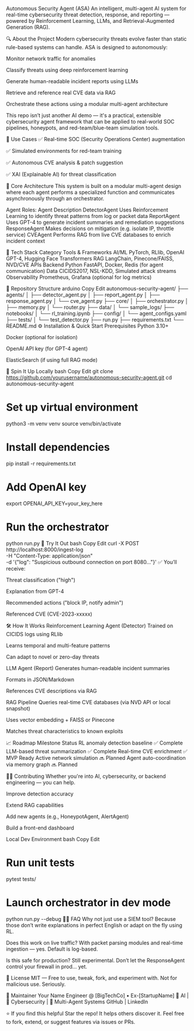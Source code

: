 Autonomous Security Agent (ASA)
An intelligent, multi-agent AI system for real-time cybersecurity threat detection, response, and reporting — powered by Reinforcement Learning, LLMs, and Retrieval-Augmented Generation (RAG).

🔍 About the Project
Modern cybersecurity threats evolve faster than static rule-based systems can handle. ASA is designed to autonomously:

Monitor network traffic for anomalies

Classify threats using deep reinforcement learning

Generate human-readable incident reports using LLMs

Retrieve and reference real CVE data via RAG

Orchestrate these actions using a modular multi-agent architecture

This repo isn’t just another AI demo — it's a practical, extensible cybersecurity agent framework that can be applied to real-world SOC pipelines, honeypots, and red-team/blue-team simulation tools.

🧭 Use Cases
✅ Real-time SOC (Security Operations Center) augmentation

✅ Simulated environments for red-team training

✅ Autonomous CVE analysis & patch suggestion

✅ XAI (Explainable AI) for threat classification

🧠 Core Architecture
This system is built on a modular multi-agent design where each agent performs a specialized function and communicates asynchronously through an orchestrator.

Agent Roles:
Agent	Description
DetectorAgent	Uses Reinforcement Learning to identify threat patterns from log or packet data
ReportAgent	Uses GPT-4 to generate incident summaries and remediation suggestions
ResponseAgent	Makes decisions on mitigation (e.g. isolate IP, throttle service)
CVEAgent	Performs RAG from live CVE databases to enrich incident context

🧰 Tech Stack
Category	Tools & Frameworks
AI/ML	PyTorch, RLlib, OpenAI GPT-4, Hugging Face Transformers
RAG	LangChain, Pinecone/FAISS, NVD/CVE APIs
Backend	Python FastAPI, Docker, Redis (for agent communication)
Data	CICIDS2017, NSL-KDD, Simulated attack streams
Observability	Prometheus, Grafana (optional for log metrics)

📂 Repository Structure
arduino
Copy
Edit
autonomous-security-agent/
├── agents/
│   ├── detector_agent.py
│   ├── report_agent.py
│   ├── response_agent.py
│   └── cve_agent.py
├── core/
│   ├── orchestrator.py
│   ├── memory.py
│   └── router.py
├── data/
│   └── sample_logs/
├── notebooks/
│   └── rl_training.ipynb
├── config/
│   └── agent_configs.yaml
├── tests/
│   └── test_detector.py
├── run.py
├── requirements.txt
└── README.md
⚙️ Installation & Quick Start
Prerequisites
Python 3.10+

Docker (optional for isolation)

OpenAI API key (for GPT-4 agent)

ElasticSearch (if using full RAG mode)

🚀 Spin It Up Locally
bash
Copy
Edit
git clone https://github.com/yourusername/autonomous-security-agent.git
cd autonomous-security-agent

# Set up virtual environment
python3 -m venv venv
source venv/bin/activate

# Install dependencies
pip install -r requirements.txt

# Add OpenAI key
export OPENAI_API_KEY=your_key_here

# Run the orchestrator
python run.py
🧪 Try It Out
bash
Copy
Edit
curl -X POST http://localhost:8000/ingest-log \
    -H "Content-Type: application/json" \
    -d '{"log": "Suspicious outbound connection on port 8080..."}'
✅ You’ll receive:

Threat classification ("high")

Explanation from GPT-4

Recommended actions ("block IP, notify admin")

Referenced CVE (CVE-2023-xxxxx)

🛠 How It Works
Reinforcement Learning Agent (Detector)
Trained on CICIDS logs using RLlib

Learns temporal and multi-feature patterns

Can adapt to novel or zero-day threats

LLM Agent (Report)
Generates human-readable incident summaries

Formats in JSON/Markdown

References CVE descriptions via RAG

RAG Pipeline
Queries real-time CVE databases (via NVD API or local snapshot)

Uses vector embedding + FAISS or Pinecone

Matches threat characteristics to known exploits

📈 Roadmap
Milestone	Status
RL anomaly detection baseline	✅ Complete
LLM-based threat summarization	✅ Complete
Real-time CVE enrichment	✅ MVP Ready
Active network simulation	🔜 Planned
Agent auto-coordination via memory graph	🔜 Planned

🧑‍💻 Contributing
Whether you're into AI, cybersecurity, or backend engineering — you can help.

Improve detection accuracy

Extend RAG capabilities

Add new agents (e.g., HoneypotAgent, AlertAgent)

Build a front-end dashboard

Local Dev Environment
bash
Copy
Edit
# Run unit tests
pytest tests/

# Launch orchestrator in dev mode
python run.py --debug
🙋‍♀️ FAQ
Why not just use a SIEM tool?
Because those don’t write explanations in perfect English or adapt on the fly using RL.

Does this work on live traffic?
With packet parsing modules and real-time ingestion — yes. Default is log-based.

Is this safe for production?
Still experimental. Don’t let the ResponseAgent control your firewall in prod… yet.

📜 License
MIT — Free to use, tweak, fork, and experiment with.
Not for malicious use. Seriously.

👤 Maintainer
Your Name
Engineer @ [BigTechCo] • Ex-[StartupName]
🧠 AI | 🔐 Cybersecurity | 🤖 Multi-Agent Systems
GitHub | LinkedIn

⭐️ If you find this helpful
Star the repo! It helps others discover it.
Feel free to fork, extend, or suggest features via issues or PRs.

